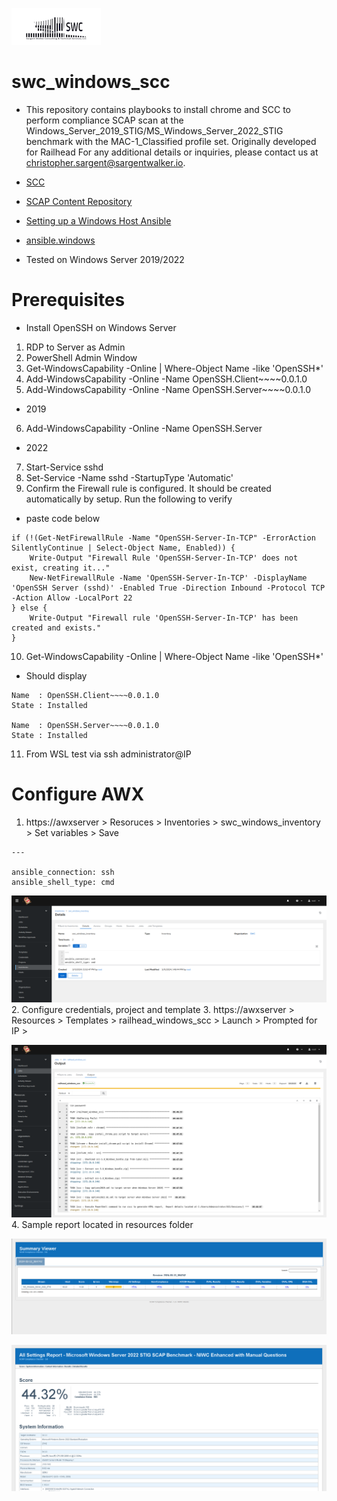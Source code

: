 ![alt text](swclogo.jpg)
# swc_windows_scc
* This repository contains playbooks to install chrome and SCC to perform compliance SCAP scan at the Windows_Server_2019_STIG/MS_Windows_Server_2022_STIG benchmark with the MAC-1_Classified profile set. Originally developed for Railhead For any additional details or inquiries, please contact us at christopher.sargent@sargentwalker.io.

* [SCC](https://www.niwcatlantic.navy.mil/Technology/SCAP/)
* [SCAP Content Repository](https://www.niwcatlantic.navy.mil/Technology/SCAP/SCAP-Content-Repository/)
* [Setting up a Windows Host Ansible](https://docs.ansible.com/ansible/latest/os_guide/windows_setup.html)
* [ansible.windows](https://galaxy.ansible.com/ui/repo/published/ansible/windows/docs/)

* Tested on Windows Server 2019/2022
# Prerequisites 
* Install OpenSSH on Windows Server
1. RDP to Server as Admin
2. PowerShell Admin Window
3. Get-WindowsCapability -Online | Where-Object Name -like 'OpenSSH*'
4. Add-WindowsCapability -Online -Name OpenSSH.Client~~~~0.0.1.0 
5. Add-WindowsCapability -Online -Name OpenSSH.Server~~~~0.0.1.0 
* 2019
6. Add-WindowsCapability -Online -Name OpenSSH.Server
* 2022
7. Start-Service sshd 
8. Set-Service -Name sshd -StartupType 'Automatic'
9. Confirm the Firewall rule is configured. It should be created automatically by setup. Run the following to verify
* paste code below
```
if (!(Get-NetFirewallRule -Name "OpenSSH-Server-In-TCP" -ErrorAction SilentlyContinue | Select-Object Name, Enabled)) {
    Write-Output "Firewall Rule 'OpenSSH-Server-In-TCP' does not exist, creating it..."
    New-NetFirewallRule -Name 'OpenSSH-Server-In-TCP' -DisplayName 'OpenSSH Server (sshd)' -Enabled True -Direction Inbound -Protocol TCP -Action Allow -LocalPort 22
} else {
    Write-Output "Firewall rule 'OpenSSH-Server-In-TCP' has been created and exists."
} 
```
10. Get-WindowsCapability -Online | Where-Object Name -like 'OpenSSH*'
* Should display
```
Name  : OpenSSH.Client~~~~0.0.1.0
State : Installed

Name  : OpenSSH.Server~~~~0.0.1.0
State : Installed
```
11. From WSL test via ssh administrator@IP

# Configure AWX
1. https://awxserver > Resoruces > Inventories > swc_windows_inventory > Set variables > Save
```
---

ansible_connection: ssh
ansible_shell_type: cmd
```

![Screenshot](resources/screenshot01.png)
2. Configure credentials, project and template
3. https://awxserver > Resources > Templates > railhead_windows_scc > Launch > Prompted for IP > 

![Screenshot](resources/screenshot02.png)
4. Sample report located in resources folder 

![Screenshot](resources/screenshot03.png)

![Screenshot](resources/screenshot04.png)